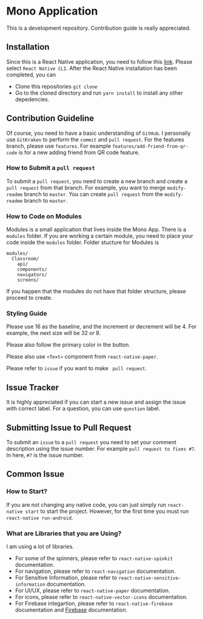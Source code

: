 # Mono Application
This is a development repository. Contribution guide is really appreciated.

## Installation
Since this is a React Native application, you need to follow this [link](https://facebook.github.io/react-native/docs/getting-started). Please select `React Native CLI`. After the React Native installation has been completed, you can

- Clone this repositories `git clone`
- Go to the cloned directory and run `yarn install` to install any other depedencies.

## Contribution Guideline
Of course, you need to have a basic understanding of `GitHub`. I personally use `GitKraken` to perform the `commit` and `pull request`. For the features branch, please use `features`. For example `features/add-friend-from-qr-code` is for a new adding friend from QR code feature. 

### How to Submit a `pull request`
To submit a `pull request`, you need to create a new branch and create a `pull request` from that branch. For example, you want to merge `modify-readme` branch to `master`. You can create `pull request` from the `modify-readme` branch to `master`.

### How to Code on Modules
Modules is a small application that lives inside the Mono App. There is a `modules` folder. If you are working a certain module, you need to place your code inside the `modules` folder. Folder stucture for Modules is
```
modules/
  Classroom/
    api/
    components/
    navigators/
    screens/
```
If you happen that the modules do not have that folder structure, please proceed to create.

### Styling Guide
Please use 16 as the baseline, and the increment or decrement will be 4. For example, the next size will be 32 or 8.

Please also follow the primary color in the button.

Please also use `<Text>` component from `react-native-paper`.

Please refer to `issue` if you want to make ` pull request`.

## Issue Tracker
It is highly appreciated if you can start a new issue and assign the issue with correct label. For a question, you can use `question` label.
  
## Submitting Issue to Pull Request
To submit an `issue` to a `pull request` you need to set your comment description using the issue number. For example `pull request to fixes #7`. In here, `#7` is the issue number.

## Common Issue

### How to Start?
If you are not changing any native code, you can just simply run `react-native start` to start the project. However, for the first time you must run `react-native run-android`.

### What are Libraries that you are Using?
I am using a lot of libraries. 

- For some of the spinners, please refer to `react-native-spinkit` documentation.
- For navigation, please refer to `react-navigation` documentation.
- For Sensitive Information, please refer to `react-native-sensitive-information` documentation.
- For UI/UX, please refer to `react-native-paper` documentation. 
- For icons, please refer to `react-native-vector-icons` documentation.
- For Firebase integartion, please refer to `react-native-firebase` documentation and [Firebase](https://firebase.google.com) documentation.
